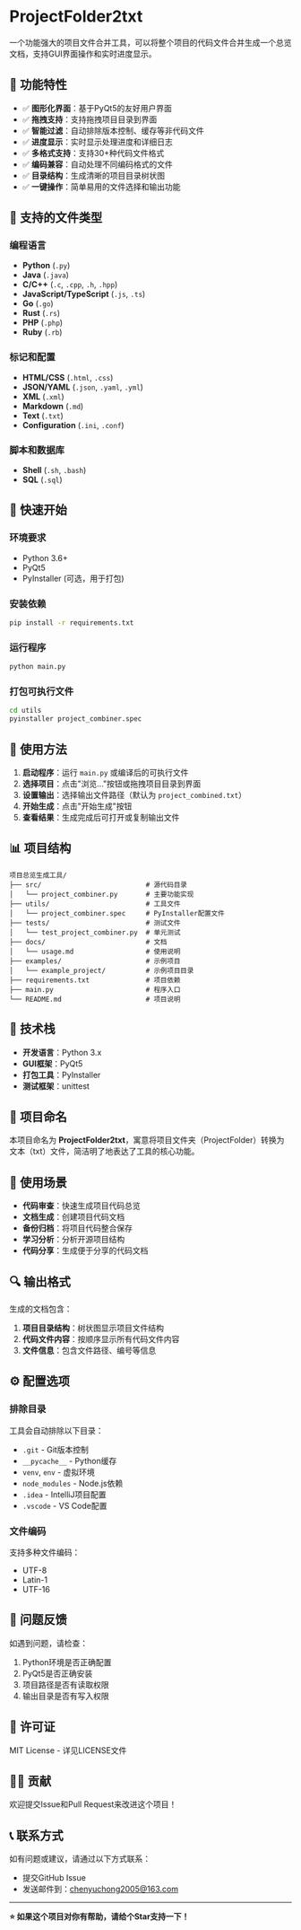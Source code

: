 # ProjectFolder2txt

一个功能强大的项目文件合并工具，可以将整个项目的代码文件合并生成一个总览文档，支持GUI界面操作和实时进度显示。

## 🌟 功能特性

- ✅ **图形化界面**：基于PyQt5的友好用户界面
- ✅ **拖拽支持**：支持拖拽项目目录到界面
- ✅ **智能过滤**：自动排除版本控制、缓存等非代码文件
- ✅ **进度显示**：实时显示处理进度和详细日志
- ✅ **多格式支持**：支持30+种代码文件格式
- ✅ **编码兼容**：自动处理不同编码格式的文件
- ✅ **目录结构**：生成清晰的项目目录树状图
- ✅ **一键操作**：简单易用的文件选择和输出功能

## 📁 支持的文件类型

### 编程语言
- **Python** (`.py`)
- **Java** (`.java`)
- **C/C++** (`.c`, `.cpp`, `.h`, `.hpp`)
- **JavaScript/TypeScript** (`.js`, `.ts`)
- **Go** (`.go`)
- **Rust** (`.rs`)
- **PHP** (`.php`)
- **Ruby** (`.rb`)

### 标记和配置
- **HTML/CSS** (`.html`, `.css`)
- **JSON/YAML** (`.json`, `.yaml`, `.yml`)
- **XML** (`.xml`)
- **Markdown** (`.md`)
- **Text** (`.txt`)
- **Configuration** (`.ini`, `.conf`)

### 脚本和数据库
- **Shell** (`.sh`, `.bash`)
- **SQL** (`.sql`)

## 🚀 快速开始

### 环境要求

- Python 3.6+
- PyQt5
- PyInstaller (可选，用于打包)

### 安装依赖

```bash
pip install -r requirements.txt
```

### 运行程序

```bash
python main.py
```

### 打包可执行文件

```bash
cd utils
pyinstaller project_combiner.spec
```

## 📖 使用方法

1. **启动程序**：运行 `main.py` 或编译后的可执行文件
2. **选择项目**：点击"浏览..."按钮或拖拽项目目录到界面
3. **设置输出**：选择输出文件路径（默认为 `project_combined.txt`）
4. **开始生成**：点击"开始生成"按钮
5. **查看结果**：生成完成后可打开或复制输出文件

## 📊 项目结构

```
项目总览生成工具/
├── src/                          # 源代码目录
│   └── project_combiner.py       # 主要功能实现
├── utils/                        # 工具文件
│   └── project_combiner.spec     # PyInstaller配置文件
├── tests/                        # 测试文件
│   └── test_project_combiner.py  # 单元测试
├── docs/                         # 文档
│   └── usage.md                  # 使用说明
├── examples/                     # 示例项目
│   └── example_project/          # 示例项目目录
├── requirements.txt              # 项目依赖
├── main.py                       # 程序入口
└── README.md                     # 项目说明
```

## 🔧 技术栈

- **开发语言**：Python 3.x
- **GUI框架**：PyQt5
- **打包工具**：PyInstaller
- **测试框架**：unittest

## 📝 项目命名

本项目命名为 **ProjectFolder2txt**，寓意将项目文件夹（ProjectFolder）转换为文本（txt）文件，简洁明了地表达了工具的核心功能。

## 🎯 使用场景

- **代码审查**：快速生成项目代码总览
- **文档生成**：创建项目代码文档
- **备份归档**：将项目代码整合保存
- **学习分析**：分析开源项目结构
- **代码分享**：生成便于分享的代码文档

## 🔍 输出格式

生成的文档包含：

1. **项目目录结构**：树状图显示项目文件结构
2. **代码文件内容**：按顺序显示所有代码文件内容
3. **文件信息**：包含文件路径、编号等信息

## ⚙️ 配置选项

### 排除目录
工具会自动排除以下目录：
- `.git` - Git版本控制
- `__pycache__` - Python缓存
- `venv`, `env` - 虚拟环境
- `node_modules` - Node.js依赖
- `.idea` - IntelliJ项目配置
- `.vscode` - VS Code配置

### 文件编码
支持多种文件编码：
- UTF-8
- Latin-1
- UTF-16

## 🐛 问题反馈

如遇到问题，请检查：
1. Python环境是否正确配置
2. PyQt5是否正确安装
3. 项目路径是否有读取权限
4. 输出目录是否有写入权限

## 📄 许可证

MIT License - 详见LICENSE文件

## 🙋‍♂️ 贡献

欢迎提交Issue和Pull Request来改进这个项目！

## 📞 联系方式

如有问题或建议，请通过以下方式联系：
- 提交GitHub Issue
- 发送邮件到：[chenyuchong2005@163.com](mailto:chenyuchong2005@163.com)

---

**⭐ 如果这个项目对你有帮助，请给个Star支持一下！**